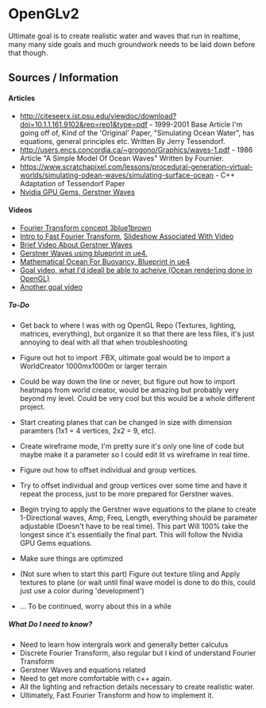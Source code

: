# OpenGLv2
Ultimate goal is to create realistic water and waves that run in realtime, many many side goals and much groundwork needs to be laid down before that though. 

## Sources / Information

#### Articles
* http://citeseerx.ist.psu.edu/viewdoc/download?doi=10.1.1.161.9102&rep=rep1&type=pdf - 1999-2001 Base Article I'm going off of, Kind of the 'Original' Paper, "Simulating Ocean Water", has equations, general principles etc. Written By Jerry Tessendorf.
* http://users.encs.concordia.ca/~grogono/Graphics/waves-1.pdf - 1986 Article "A Simple Model Of Ocean Waves" Written by Fournier.
* https://www.scratchapixel.com/lessons/procedural-generation-virtual-worlds/simulating-odean-waves/simulating-surface-ocean - C++ Adaptation of Tessendorf Paper
* [Nvidia GPU Gems, Gerstner Waves](https://developer.nvidia.com/gpugems/gpugems/part-i-natural-effects/chapter-1-effective-water-simulation-physical-models)

#### Videos
* [Fourier Transform concept 3blue1brown](https://www.youtube.com/watch?v=spUNpyF58BY&list=PLJPAgezdQHRH8PKECjIxSL-CBmB8k-2nR&index=2)
* [Intro to Fast Fourier Transform](https://www.youtube.com/watch?v=P4G0hn5QhMs), 
[Slideshow Associated With Video](https://www.slideshare.net/Codemotion/an-introduction-to-realistic-ocean-rendering-through-fft-fabio-suriano-codemotion-rome-2017)
* [Brief Video About Gerstner Waves](https://www.youtube.com/watch?v=V4yZigMSLiU&list=PLJPAgezdQHRH8PKECjIxSL-CBmB8k-2nR&index=1)
* [Gerstner Waves using blueprint in ue4.](https://www.youtube.com/watch?v=ANaER2rvd9M&list=PLJPAgezdQHREuUxXIzpBaGWLBYRJomN_l&index=2)
* [Mathematical Ocean For Buoyancy, Blueprint in ue4](https://www.youtube.com/watch?v=spUNpyF58BY&list=PLJPAgezdQHRH8PKECjIxSL-CBmB8k-2nR&index=2)
* [Goal video, what I'd ideall be able to acheive (Ocean rendering done in OpenGL)](https://www.youtube.com/watch?v=CeJCNmI-B7s&list=PLJPAgezdQHREseDfQ5LaUd5Sn3ONhlXEL&index=1)
* [Another goal video](https://www.youtube.com/watch?v=OQ3D0Q5BlOs&list=PLJPAgezdQHREseDfQ5LaUd5Sn3ONhlXEL&index=2)


##### To-Do
* Get back to where I was with og OpenGL Repo (Textures, lighting, matrices, everything), but organize it so that there are less files, it's just annoying to deal with all that when troubleshooting
* Figure out hot to import .FBX, ultimate goal would be to import a WorldCreator 1000mx1000m or larger terrain
* Could be way down the line or never, but figure out how to import heatmaps from world creator, would be amazing but probably very beyond my level. Could be very cool but this would be a whole different project.
* Start creating planes that can be changed in size with dimension paramters (1x1 = 4 vertices, 2x2 = 9, etc).
* Create wireframe mode, I'm pretty sure it's only one line of code but maybe make it a parameter so I could edit lit vs wireframe in real time.
* Figure out how to offset individual and group vertices.
* Try to offset individual and group vertices over some time and have it repeat the process, just to be more prepared for Gerstner waves.
* Begin trying to apply the Gerstner wave equations to the plane to create 1-Directional waves, Amp, Freq, Length, everything should be parameter adjustable (Doesn't have to be real time). This part Will 100% take the longest since it's essentially the final part. This will follow the Nvidia GPU Gems equations.
* Make sure things are optimized
* (Not sure when to start this part) Figure out texture tiling and Apply textures to plane (or wait until final wave model is done to do this, could just use a color during 'development')

* ... To be continued, worry about this in a while

##### What Do I need to know?
* Need to learn how intergrals work and generally better calculus
* Discrete Fourier Transform, also regular but I kind of understand Fourier Transform
* Gerstner Waves and equations related
* Need to get more comfortable with c++ again.
* All the lighting and refraction details necessary to create realistic water.
* Ultimately, Fast Fourier Transform and how to implement it.
